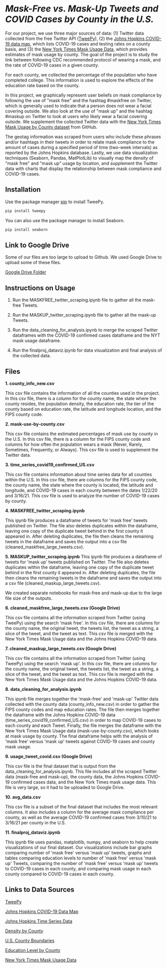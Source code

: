 # _Mask-Free vs. Mask-Up Tweets and COVID Cases by County in the U.S._

For our project, we use three major sources of data: 
(1) Twitter data collected from the free Twitter API 
([TweePy](https://docs.tweepy.org/en/latest/)), (2) the 
[Johns Hopkins COVID-19 data map](https://coronavirus.jhu.edu/us-map), 
which lists COVID-19 cases and testing rates on a county 
basis, and (3) the 
[New York Times Mask Usage Data](https://github.com/nytimes/covid-19-data/tree/master/mask-use),
which provides estimates of mask usage by county.
The goal of the project is to study the link 
between following CDC recommended protocol of wearing a 
mask, and the rate of COVID-19 cases in a given county. 

For each county, we collected the percentage of the population
who have completed college. This information is used to explore
the effects of the education rate based on the county.

In this project, we graphically represent user beliefs 
on mask compliance by following the use of "mask free" and
the hashtag #maskfree on Twitter, which is generally 
used to indicate that a person does not wear a facial 
covering outside. We also look at the use of "mask up" and
the hashtag #maskup on Twitter to look at users who likely
wear a facial covering outside. We supplement the collected
Twitter data with the [New York Times Mask Usage by County
dataset](https://github.com/nytimes/covid-19-data/tree/master/mask-use)
from GitHub.

The geotag information was scraped from users who 
include these phrases and/or hashtags in their tweets in 
order to relate mask compliance to the amount of cases 
during a specified period of time (two-week intervals) 
as reported by the Johns Hopkins database. Lastly, 
we use data visualization techniques
(Seaborn, Pandas, MatPlotLib) to visually map the 
density of "mask free" and "mask up" usage by location, 
and supplement the Twitter data with charts that display 
the relationship between mask compliance and COVID-19 cases.

## Installation

Use the package manager [pip](https://pip.pypa.io/en/stable/)
to install TweePy.

```bash
pip install tweepy
```
You can also use the package manager to install Seaborn.
```bash
pip install seaborn
```

## Link to Google Drive

Some of our files are too large to upload to Github.
We used Google Drive to upload some of these files.

[Google Drive Folder](https://drive.google.com/drive/u/1/folders/1EXtgLpPaTqfppwBEWyIJsrbgVAsv4Xew)

## Instructions on Usage
1. Run the MASKFREE_twitter_scraping.ipynb file
to gather all the mask-free Tweets.
   
2. Run the MASKUP_twitter_scraping.ipynb file
to gather all the mask-up Tweets.
   
3. Run the data_cleaning_for_analysis.ipynb to 
merge the scraped Twitter dataframes with the COVID-19 
   confirmed cases dataframe and the NYT mask usage dataframe.
   
4. Run the finalproj_dataviz.ipynb for data visualization
and final analysis of the collected data.


## Files

**1. county_info_new.csv** 

This csv file contains the information of all the 
counties used in the project. In this csv file, there 
is a column for the county name, the state where the 
county resides, the population density, the education rate,
the tier of the county based on education rate, the latitude
and longitude location, and the FIPS county code.

**2. mask-use-by-county.csv**

This csv file contains the estimated percentages of mask use
by county in the U.S. In this csv file, there is a column for
the FIPS county code and columns for how often the population
wears a mask (Never, Rarely, Sometimes, Frequently, or Always).
This csv file is used to supplement the Twitter data.

**3. time_series_covid19_confirmed_US.csv**

This csv file contains information about time series data for 
all counties within the U.S. In this csv file, there are 
columns for the FIPS county code, the county name, the state
where the county is located, the latitude and longitude, and 
COVID-19 cases in each county between the dates 1/22/20 and
3/16/21. This csv file is used to analyze the number of
COVID-19 cases by county.

**4. MASKFREE_twitter_scraping.ipynb**

This ipynb file produces a dataframe of tweets for 'mask free'
tweets published on Twitter. The file also deletes
duplicates within the dataframe, leaving one copy of the duplicate
tweet behind in the first county it appeared in. After deleting
duplicates, the file then cleans the remaining tweets in the
dataframe and saves the output into a csv file 
(cleaned_maskfree_large_tweets.csv).

**5. MASKUP_twitter_scraping.ipynb**
This ipynb file produces a dataframe of tweets for 'mask up'
tweets published on Twitter. The file also deletes
duplicates within the dataframe, leaving one copy of the duplicate
tweet behind in the first county it appeared in. After deleting
duplicates, the file then cleans the remaining tweets in the
dataframe and saves the output into a csv file 
(cleaned_maskup_large_tweets.csv). 

We created separate notebooks for 
mask-free and mask-up due to the large file size of the outputs.

**6. cleaned_maskfree_large_tweets.csv (Google Drive)**

This csv file contains all the information scraped from
Twitter (using TweePy) using the search 'mask free'. 
In this csv file, there are columns for the county name,
the original tweet, the tweets list, the tweet as a string,
a slice of the tweet, and the tweet as text. This csv file
is merged with the New York Times Mask Usage data and the
Johns Hopkins COVID-19 data.

**7. cleaned_maskup_large_tweets.csv (Google Drive)**

This csv file contains all the information scraped from
Twitter (using TweePy) using the search 'mask up'.
In this csv file, there are columns for the county name,
the original tweet, the tweets list, the tweet as a string,
a slice of the tweet, and the tweet as text. This csv file
is merged with the New York Times Mask Usage data and the
Johns Hopkins COVID-19 data.

**8. data_cleaning_for_analysis.ipynb**

This ipynb file merges together the 'mask-free' and
'mask-up' Twitter data collected
with the county data (county_info_new.csv) in order to gather 
the FIPS county codes and map education rates. 
The file then merges together the 
dataframe with the Johns Hopkins COVID-19 data 
(time_series_covid19_confirmed_US.csv) in order to map
COVID-19 cases to each county and each Tweet. Finally, the
file merges the dataframe with the New York Times Mask Usage
data (mask-use-by-county.csv), which looks at mask usage by 
county. The final dataframe helps with the analysis of 
'mask free' versus 'mask up' tweets against COVID-19 cases
and county mask usage. 

**9. usage_tweet_covid.csv (Google Drive)**

This csv file is the final dataset that is output from the 
data_cleaning_for_analysis.ipynb. This file includes all the
scraped Twitter data (mask-free and mask-up), the county data,
the Johns Hopkins COVID-19 confirmed cases data, and the New
York Times mask usage data. This file is very large, so it had
to be uploaded to Google Drive.

**10. avg_data.csv**

This csv file is a subset of the final dataset that includes the 
most relevant columns. It also includes a column for the average
mask compliance per county, as well as the average COVID-19 
confirmed cases from 3/10/21 to 3/16/21 per county in the U.S.

**11. finalproj_dataviz.ipynb**

This ipynb file uses pandas, matplotlib, numpy, and seaborn to 
help create visualizations of our final dataset. Our visualizations 
include bar graphs comparing number of 'mask free' versus 'mask up'
tweets, graphs and tables comparing education levels to number 
of 'mask free' versus 'mask up' Tweets, comparing the number of
'mask free' versus 'mask up' tweets to COVID-19 cases in 
each county, and comparing mask usage in each county compared
to COVID-19 cases in each county.


## Links to Data Sources
[TweePy](https://docs.tweepy.org/en/latest/)

[Johns Hopkins COVID-19 Data Map](https://coronavirus.jhu.edu/us-map)

[Johns Hopkins Time Series Data](https://github.com/CSSEGISandData/COVID-19/tree/master/csse_covid_19_data/csse_covid_19_time_series)

[Density by County](https://en.wikipedia.org/wiki/County_statistics_of_the_United_States?fbclid=IwAR0zDzgZUOOdi4MkaWOu2MBOth7gOTqflmRgqePkPm-ZFh-NigKllrq7YgA)

[U.S. County Boundaries](https://public.opendatasoft.com/explore/dataset/us-county-boundaries/table/?disjunctive.statefp&disjunctive.countyfp&disjunctive.name&disjunctive.namelsad&disjunctive.stusab&disjunctive.state_name&fbclid=IwAR1bdkKaU6G0TLlCf2D4JhMfBxil_OuiOjTHZhZBFLksVixS8NKhFQ31SC4)

[Education Level by County](https://data.ers.usda.gov/reports.aspx?ID=17829)

[New York Times Mask Usage Data](https://github.com/nytimes/covid-19-data/tree/master/mask-use)